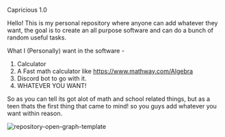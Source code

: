 Capricious 1.0

Hello! This is my personal repository where anyone can add whatever they want, the goal is to create an all purpose software and can do a bunch of random useful tasks.

What I (Personally) want in the software - 

1. Calculator
2. A Fast math calculator like https://www.mathway.com/Algebra
3. Discord bot to go with it.
4. WHATEVER YOU WANT! 


So as you can tell its got alot of math and school related things, but as a teen thats the first thing that came to mind! so you guys add whatever you want within reason.

![repository-open-graph-template](https://user-images.githubusercontent.com/78451730/106678279-3a5ed200-656f-11eb-86a7-0708f9ded72b.png)

